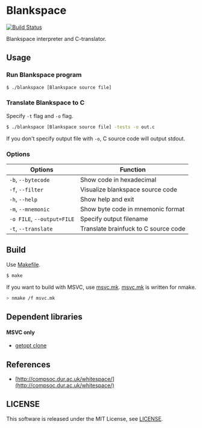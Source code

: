 Blankspace
==========

[![Build Status](https://travis-ci.org/koturn/Whitespace.png)](https://travis-ci.org/koturn/Whitespace)

Blankspace interpreter and C-translator.


## Usage

### Run Blankspace program

```sh
$ ./blankspace [Blankspace source file]
```

### Translate Blankspace to C

Specify ```-t``` flag and ```-o``` flag.

```sh
$ ./blankspace [Blankspace source file] -tests -o out.c
```

If you don't specify output file with ```-o```, C source code will output
stdout.

### Options

Options                            | Function
-----------------------------------|------------------------------------
```-b```, ```--bytecode```         | Show code in hexadecimal
```-f```, ```--filter```           | Visualize blankspace source code
```-h```, ```--help```             | Show help and exit
```-m```, ```--mnemonic```         | Show byte code in mnemonic format
```-o FILE```, ```--output=FILE``` | Specify output filename
```-t```, ```--translate```        | Translate brainfuck to C source code


## Build

Use [Makefile](Makefile).

```sh
$ make
```

If you want to build with MSVC, use [msvc.mk](msvc.mk).
[msvc.mk](msvc.mk) is written for nmake.

```sh
> nmake /f msvc.mk
```


## Dependent libraries

#### MSVC only

- [getopt clone](https://github.com/koturn/getopt)


## References

- [http://compsoc.dur.ac.uk/whitespace/](http://compsoc.dur.ac.uk/whitespace/)


## LICENSE

This software is released under the MIT License, see [LICENSE](LICENSE).
